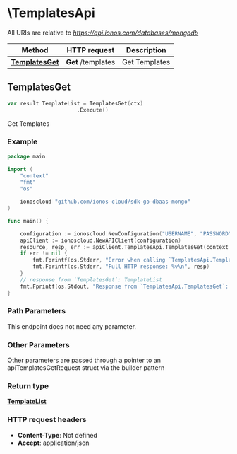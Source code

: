 # \TemplatesApi

All URIs are relative to *https://api.ionos.com/databases/mongodb*

|Method | HTTP request | Description|
|------------- | ------------- | -------------|
|[**TemplatesGet**](TemplatesApi.md#TemplatesGet) | **Get** /templates | Get Templates|



## TemplatesGet

```go
var result TemplateList = TemplatesGet(ctx)
                      .Execute()
```

Get Templates



### Example

```go
package main

import (
    "context"
    "fmt"
    "os"

    ionoscloud "github.com/ionos-cloud/sdk-go-dbaas-mongo"
)

func main() {

    configuration := ionoscloud.NewConfiguration("USERNAME", "PASSWORD", "TOKEN", "HOST_URL")
    apiClient := ionoscloud.NewAPIClient(configuration)
    resource, resp, err := apiClient.TemplatesApi.TemplatesGet(context.Background()).Execute()
    if err != nil {
        fmt.Fprintf(os.Stderr, "Error when calling `TemplatesApi.TemplatesGet``: %v\n", err)
        fmt.Fprintf(os.Stderr, "Full HTTP response: %v\n", resp)
    }
    // response from `TemplatesGet`: TemplateList
    fmt.Fprintf(os.Stdout, "Response from `TemplatesApi.TemplatesGet`: %v\n", resource)
}
```

### Path Parameters

This endpoint does not need any parameter.

### Other Parameters

Other parameters are passed through a pointer to an apiTemplatesGetRequest struct via the builder pattern


### Return type

[**TemplateList**](TemplateList.md)

### HTTP request headers

- **Content-Type**: Not defined
- **Accept**: application/json


